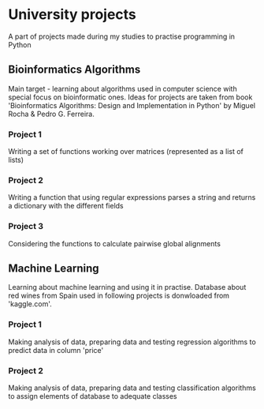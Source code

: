 # University projects
A part of projects made during my studies to practise programming in Python

## Bioinformatics Algorithms
Main target - learning about algorithms used in computer science with special focus on bioinformatic ones.
Ideas for projects are taken from book 'Bioinformatics Algorithms: Design and Implementation in Python' by Miguel Rocha & Pedro G. Ferreira.

### Project 1
Writing a set of functions working over matrices (represented as a list of lists)

### Project 2
Writing a function that using regular expressions parses a string and returns a dictionary with the different fields

### Project 3
Considering the functions to calculate pairwise global alignments


## Machine Learning
Learning about machine learning and using it in practise.
Database about red wines from Spain used in following projects is donwloaded from 'kaggle.com'.

### Project 1
Making analysis of data, preparing data and testing regression algorithms to predict data in column 'price'

### Project 2
Making analysis of data, preparing data and testing classification algorithms to assign elements of database to adequate classes
